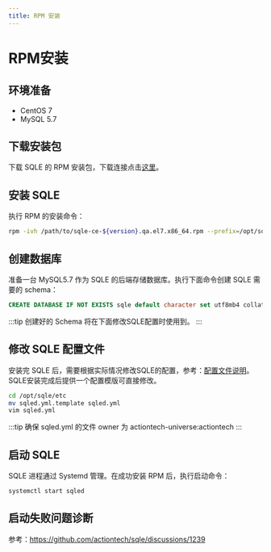 ```yaml
---
title: RPM 安装
---
```

# RPM安装

## 环境准备
* CentOS 7
* MySQL 5.7

## 下载安装包

下载 SQLE 的 RPM 安装包，下载连接点击[这里](https://github.com/actiontech/sqle/releases)。

## 安装 SQLE

执行 RPM 的安装命令：
```sh
rpm -ivh /path/to/sqle-ce-${version}.qa.el7.x86_64.rpm --prefix=/opt/sqle
```

## 创建数据库
准备一台 MySQL5.7 作为 SQLE 的后端存储数据库。执行下面命令创建 SQLE 需要的 schema：
```sql
CREATE DATABASE IF NOT EXISTS sqle default character set utf8mb4 collate utf8mb4_unicode_ci
```
:::tip
创建好的 Schema 将在下面修改SQLE配置时使用到。
:::

## 修改 SQLE 配置文件
安装完 SQLE 后，需要根据实际情况修改SQLE的配置，参考：[配置文件说明](./config)。SQLE安装完成后提供一个配置模版可直接修改。
```sh
cd /opt/sqle/etc
mv sqled.yml.template sqled.yml
vim sqled.yml
```
:::tip
确保 sqled.yml 的文件 owner 为 actiontech-universe:actiontech
:::

## 启动 SQLE
SQLE 进程通过 Systemd 管理。在成功安装 RPM 后，执行启动命令：
```sh
systemctl start sqled
```

## 启动失败问题诊断
参考：https://github.com/actiontech/sqle/discussions/1239
